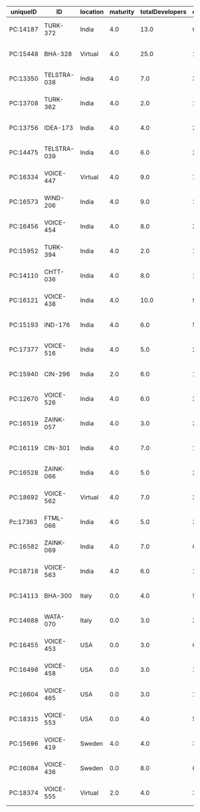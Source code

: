 |uniqueID|ID         |location|maturity|totalDevelopers|complexityPoints|start              |end                |leadTime|technicalDebt|taskScaling       |taskGlobalDistance|
|--------|-----------|--------|--------|---------------|----------------|-------------------|-------------------|--------|-------------|------------------|------------------|
|PC:14187|TURK-372   |India   |4.0     |13.0           |60.0            |2014-08-11 00:00:00|2015-02-06 00:00:00|179.0   |796.0        |0.216666666666667 |1.25              |
|PC:15448|BHA-328    |Virtual |4.0     |25.0           |170.0           |2015-01-19 00:00:00|2015-06-05 00:00:00|137.0   |2474.0       |0.147058823529412 |6.24474830914708  |
|PC:13350|TELSTRA-038|India   |4.0     |7.0            |35.0            |2015-02-09 00:00:00|2015-04-02 00:00:00|52.0    |202.0        |0.2               |3.46399062714884  |
|PC:13708|TURK-362   |India   |4.0     |2.0            |15.0            |2015-04-27 00:00:00|2015-06-05 00:00:00|39.0    |0.0          |0.133333333333333 |3.46399062714884  |
|PC:13756|IDEA-173   |India   |4.0     |4.0            |25.0            |2015-04-27 00:00:00|2015-06-12 00:00:00|46.0    |626.0        |0.16              |3.46399062714884  |
|PC:14475|TELSTRA-039|India   |4.0     |6.0            |20.0            |2015-05-04 00:00:00|2015-07-10 00:00:00|67.0    |52.0         |0.3               |3.46399062714884  |
|PC:16334|VOICE-447  |Virtual |4.0     |9.0            |70.0            |2015-07-27 00:00:00|2015-10-30 00:00:00|95.0    |517.0        |0.128571428571429 |3.46399062714884  |
|PC:16573|WIND-206   |India   |4.0     |9.0            |110.0           |2015-08-10 00:00:00|2015-10-16 00:00:00|67.0    |3085.0       |0.0818181818181818|3.46399062714884  |
|PC:16456|VOICE-454  |India   |4.0     |8.0            |350.0           |2015-08-10 00:00:00|2015-11-06 00:00:00|88.0    |3270.0       |0.0228571428571429|3.46399062714884  |
|PC:15952|TURK-394   |India   |4.0     |2.0            |10.0            |2015-08-10 00:00:00|2015-08-28 00:00:00|18.0    |20.0         |0.2               |3.46399062714884  |
|PC:14110|CHTT-036   |India   |4.0     |8.0            |100.0           |2015-08-10 00:00:00|2015-12-18 00:00:00|130.0   |3834.0       |0.08              |3.46399062714884  |
|PC:16121|VOICE-438  |India   |4.0     |10.0           |95.0            |2015-08-31 00:00:00|2015-12-04 00:00:00|95.0    |1778.0       |0.105263157894737 |3.46399062714884  |
|PC:15193|IND-176    |India   |4.0     |6.0            |50.0            |2015-10-12 00:00:00|2016-01-15 00:00:00|95.0    |5429.0       |0.12              |3.46399062714884  |
|PC:17377|VOICE-516  |India   |4.0     |5.0            |25.0            |2015-11-09 00:00:00|2016-03-11 00:00:00|123.0   |666.0        |0.2               |3.46399062714884  |
|PC:15940|CIN-296    |India   |2.0     |6.0            |100.0           |2016-01-18 00:00:00|2016-05-13 00:00:00|116.0   |3329.0       |0.06              |3.46399062714884  |
|PC:12670|VOICE-526  |India   |4.0     |6.0            |20.0            |2016-02-01 00:00:00|2016-03-24 00:00:00|52.0    |4.2          |0.3               |3.46399062714884  |
|PC:16519|ZAINK-057  |India   |4.0     |3.0            |25.0            |2016-03-07 00:00:00|2016-05-04 00:00:00|58.0    |34.0         |0.12              |3.46399062714884  |
|PC:16119|CIN-301    |India   |4.0     |7.0            |15.0            |2016-04-11 00:00:00|2016-06-24 00:00:00|74.0    |37.0         |0.466666666666667 |3.46399062714884  |
|PC:16528|ZAINK-066  |India   |4.0     |5.0            |20.0            |2016-04-11 00:00:00|2016-06-03 00:00:00|53.0    |740.0        |0.25              |3.46399062714884  |
|PC:18692|VOICE-562  |Virtual |4.0     |7.0            |20.0            |2016-04-11 00:00:00|2016-05-28 00:00:00|47.0    |1656.0       |0.35              |6.10327780786685  |
|Pc:17363|FTML-066   |India   |4.0     |5.0            |30.0            |2016-04-25 00:00:00|2016-07-15 00:00:00|81.0    |33.0         |0.166666666666667 |3.46399062714884  |
|PC:16582|ZAINK-069  |India   |4.0     |7.0            |60.0            |2016-05-09 00:00:00|2016-09-02 00:00:00|116.0   |876.0        |0.116666666666667 |3.46399062714884  |
|PC:18718|VOICE-563  |India   |4.0     |6.0            |15.0            |2016-06-03 00:00:00|2016-07-06 00:00:00|33.0    |260.0        |0.4               |3.46399062714884  |
|PC:14113|BHA-300    |Italy   |0.0     |4.0            |50.0            |2014-08-11 00:00:00|2014-11-21 00:00:00|102.0   |133.0        |0.08              |0.75432878673221  |
|PC:14688|WATA-070   |Italy   |0.0     |3.0            |30.0            |2014-10-13 00:00:00|2014-12-12 00:00:00|60.0    |1115.0       |0.1               |0.75432878673221  |
|PC:16455|VOICE-453  |USA     |0.0     |3.0            |60.0            |2015-08-03 00:00:00|2015-09-15 00:00:00|43.0    |18.0         |0.05              |4.08238872862956  |
|PC:16498|VOICE-458  |USA     |0.0     |3.0            |110.0           |2015-08-24 00:00:00|2015-12-04 00:00:00|102.0   |504.0        |0.0272727272727273|4.08238872862956  |
|PC:16604|VOICE-465  |USA     |0.0     |3.0            |100.0           |2015-12-07 00:00:00|2016-02-12 00:00:00|67.0    |1643.0       |0.03              |4.08238872862956  |
|PC:18315|VOICE-553  |USA     |0.0     |4.0            |50.0            |2016-05-09 00:00:00|2016-07-09 00:00:00|61.0    |893.0        |0.08              |4.08238872862956  |
|PC:15696|VOICE-419  |Sweden  |4.0     |4.0            |35.0            |2015-04-13 00:00:00|2015-05-22 00:00:00|39.0    |518.0        |0.114285714285714 |0.0               |
|PC:16084|VOICE-436  |Sweden  |0.0     |8.0            |600.0           |2015-08-24 00:00:00|2015-12-07 00:00:00|105.0   |4455.0       |0.0133333333333333|0.0               |
|PC:18374|VOICE-555  |Virtual |2.0     |4.0            |30.0            |2016-03-21 00:00:00|2016-04-15 00:00:00|25.0    |943.0        |0.133333333333333 |6.12246420171115  |
